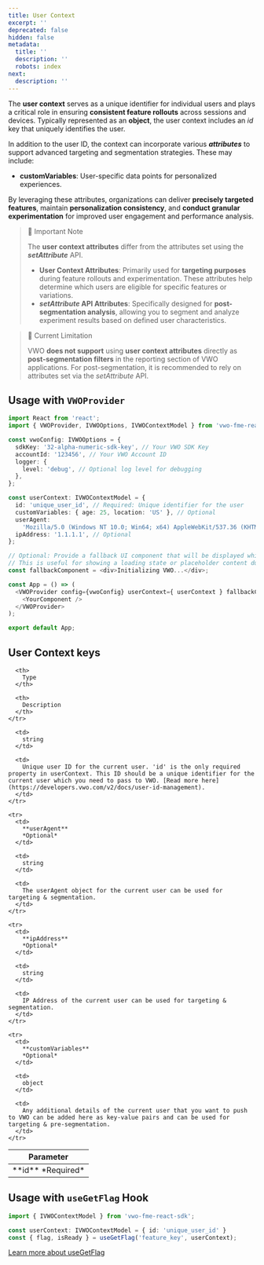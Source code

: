 ```yaml
---
title: User Context
excerpt: ''
deprecated: false
hidden: false
metadata:
  title: ''
  description: ''
  robots: index
next:
  description: ''
---
```

The **user context** serves as a unique identifier for individual users and plays a critical role in ensuring **consistent feature rollouts** across sessions and devices. Typically represented as an **object**, the user context includes an *id* key that uniquely identifies the user.

In addition to the user ID, the context can incorporate various ***attributes*** to support advanced targeting and segmentation strategies. These may include:

* **customVariables**: User-specific data points for personalized experiences.

By leveraging these attributes, organizations can deliver **precisely targeted features**, maintain **personalization consistency**, and **conduct granular experimentation** for improved user engagement and performance analysis.

> 📘 Important Note
>
> The **user context attributes** differ from the attributes set using the ***setAttribute*** API.
>
> * **User Context Attributes**: Primarily used for **targeting purposes** during feature rollouts and experimentation. These attributes help determine which users are eligible for specific features or variations.
> * ***setAttribute* API Attributes**: Specifically designed for **post-segmentation analysis**, allowing you to segment and analyze experiment results based on defined user characteristics.

> 🚧 Current Limitation
>
> VWO **does not support** using **user context attributes** directly as **post-segmentation filters** in the reporting section of VWO applications. For post-segmentation, it is recommended to rely on attributes set via the *setAttribute* API.

## Usage with `VWOProvider`

```typescript TypeScript
import React from 'react';
import { VWOProvider, IVWOOptions, IVWOContextModel } from 'vwo-fme-react-sdk';

const vwoConfig: IVWOOptions = {
  sdkKey: '32-alpha-numeric-sdk-key', // Your VWO SDK Key
  accountId: '123456', // Your VWO Account ID
  logger: {
    level: 'debug', // Optional log level for debugging
  },
};

const userContext: IVWOContextModel = {
  id: 'unique_user_id', // Required: Unique identifier for the user
  customVariables: { age: 25, location: 'US' }, // Optional
  userAgent:
    'Mozilla/5.0 (Windows NT 10.0; Win64; x64) AppleWebKit/537.36 (KHTML, like Gecko) Chrome/130.0.0.0 Safari/537.36', // Optional
  ipAddress: '1.1.1.1', // Optional
};

// Optional: Provide a fallback UI component that will be displayed while VWOProvider initializes.
// This is useful for showing a loading state or placeholder content during SDK initialization.
const fallbackComponent = <div>Initializing VWO...</div>;

const App = () => (
  <VWOProvider config={vwoConfig} userContext={ userContext } fallbackComponent={fallbackComponent}>
    <YourComponent />
  </VWOProvider>
);

export default App;
```

## User Context keys

<Table align={["left","left","left"]}>
  <thead>
    <tr>
      <th>
        Parameter
      </th>

      <th>
        Type
      </th>

      <th>
        Description
      </th>
    </tr>
  </thead>

  <tbody>
    <tr>
      <td>
        **id**
        *Required*
      </td>

      <td>
        string
      </td>

      <td>
        Unique user ID for the current user. 'id' is the only required property in userContext. This ID should be a unique identifier for the current user which you need to pass to VWO. [Read more here](https://developers.vwo.com/v2/docs/user-id-management).
      </td>
    </tr>

    <tr>
      <td>
        **userAgent**
        *Optional*
      </td>

      <td>
        string
      </td>

      <td>
        The userAgent object for the current user can be used for targeting & segmentation.
      </td>
    </tr>

    <tr>
      <td>
        **ipAddress**
        *Optional*
      </td>

      <td>
        string
      </td>

      <td>
        IP Address of the current user can be used for targeting & segmentation.
      </td>
    </tr>

    <tr>
      <td>
        **customVariables**
        *Optional*
      </td>

      <td>
        object
      </td>

      <td>
        Any additional details of the current user that you want to push to VWO can be added here as key-value pairs and can be used for targeting & pre-segmentation.
      </td>
    </tr>
  </tbody>
</Table>

## Usage with `useGetFlag` Hook

```typescript TypeScript
import { IVWOContextModel } from 'vwo-fme-react-sdk';

const userContext: IVWOContextModel = { id: 'unique_user_id' }
const { flag, isReady } = useGetFlag('feature_key', userContext);
```

[Learn more about useGetFlag](https://developers.vwo.com/v2/docs/fme-react-feature-flags-variables)